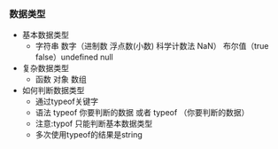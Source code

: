 ### 数据类型
- 基本数据类型
	- 字符串 数字（进制数 浮点数(小数) 科学计数法 NaN） 布尔值（true false）undefined null
- 复杂数据类型
	- 函数 对象 数组
- 如何判断数据类型
	- 通过typeof关键字 
	- 语法 typeof 你要判断的数据 或者  typeof （你要判断的数据）
	- 注意:typof 只能判断基本数据类型
	- 多次使用typeof的结果是string
